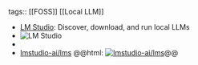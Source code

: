 tags:: [[FOSS]] [[Local LLM]]

- [LM Studio](https://lmstudio.ai/): Discover, download, and run local LLMs
- ![LM Studio](https://lmstudio.ai/static/media/demo2.9df5a0e5a9f1d72715e0.gif)
-
- [lmstudio-ai/lms](https://github.com/lmstudio-ai/lms)
  @@html: <a href="https://github.com/lmstudio-ai/lms/"><img src="https://github-readme-stats-astronomer.vercel.app/api/pin/?username=lmstudio-ai&repo=lms&theme=tokyonight" alt="lmstudio-ai/lms"/></a>@@